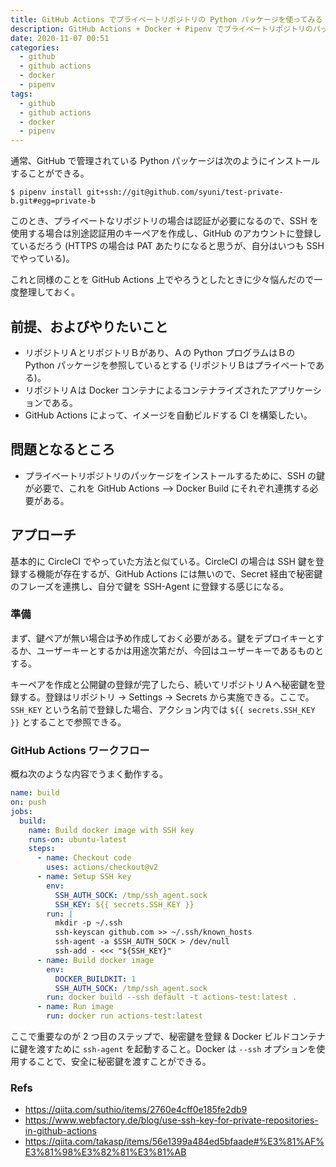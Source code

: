 ```yaml
---
title: GitHub Actions でプライベートリポジトリの Python パッケージを使ってみる
description: GitHub Actions + Docker + Pipenv でプライベートリポジトリのパッケージをインストールするときの Tips
date: 2020-11-07 00:51
categories:
  - github
  - github actions
  - docker
  - pipenv
tags:
  - github
  - github actions
  - docker
  - pipenv
---
```


通常、GitHub で管理されている Python パッケージは次のようにインストールすることができる。

```console
$ pipenv install git+ssh://git@github.com/syuni/test-private-b.git#egg=private-b
```

このとき、プライベートなリポジトリの場合は認証が必要になるので、SSH を使用する場合は別途認証用のキーペアを作成し、GitHub のアカウントに登録しているだろう (HTTPS の場合は PAT あたりになると思うが、自分はいつも SSH でやっている)。

これと同様のことを GitHub Actions 上でやろうとしたときに少々悩んだので一度整理しておく。

前提、およびやりたいこと
--

* リポジトリＡとリポジトリＢがあり、Ａの Python プログラムはＢの Python パッケージを参照しているとする (リポジトリＢはプライベートである)。
* リポジトリＡは Docker コンテナによるコンテナライズされたアプリケーションである。
* GitHub Actions によって、イメージを自動ビルドする CI を構築したい。

問題となるところ
--

* プライベートリポジトリのパッケージをインストールするために、SSH の鍵が必要で、これを GitHub Actions --> Docker Build にそれぞれ連携する必要がある。

アプローチ
--

基本的に CircleCI でやっていた方法と似ている。CircleCI の場合は SSH 鍵を登録する機能が存在するが、GitHub Actions には無いので、Secret 経由で秘密鍵のフレーズを連携し、自分で鍵を SSH-Agent に登録する感じになる。

### 準備

まず、鍵ペアが無い場合は予め作成しておく必要がある。鍵をデプロイキーとするか、ユーザーキーとするかは用途次第だが、今回はユーザーキーであるものとする。

キーペアを作成と公開鍵の登録が完了したら、続いてリポジトリＡへ秘密鍵を登録する。登録はリポジトリ -> Settings -> Secrets から実施できる。ここで。 `SSH_KEY` という名前で登録した場合、アクション内では `${{ secrets.SSH_KEY }}` とすることで参照できる。

### GitHub Actions ワークフロー

概ね次のような内容でうまく動作する。

```yaml
name: build
on: push
jobs:
  build:
    name: Build docker image with SSH key
    runs-on: ubuntu-latest
    steps:
      - name: Checkout code
        uses: actions/checkout@v2
      - name: Setup SSH key
        env:
          SSH_AUTH_SOCK: /tmp/ssh_agent.sock
          SSH_KEY: ${{ secrets.SSH_KEY }}
        run: |
          mkdir -p ~/.ssh
          ssh-keyscan github.com >> ~/.ssh/known_hosts
          ssh-agent -a $SSH_AUTH_SOCK > /dev/null
          ssh-add - <<< "${SSH_KEY}"
      - name: Build docker image
        env:
          DOCKER_BUILDKIT: 1
          SSH_AUTH_SOCK: /tmp/ssh_agent.sock
        run: docker build --ssh default -t actions-test:latest .
      - name: Run image
        run: docker run actions-test:latest
```

ここで重要なのが 2 つ目のステップで、秘密鍵を登録 & Docker ビルドコンテナに鍵を渡すために `ssh-agent` を起動すること。Docker は `--ssh` オプションを使用することで、安全に秘密鍵を渡すことができる。

### Refs

* https://qiita.com/suthio/items/2760e4cff0e185fe2db9
* https://www.webfactory.de/blog/use-ssh-key-for-private-repositories-in-github-actions
* https://qiita.com/takasp/items/56e1399a484ed5bfaade#%E3%81%AF%E3%81%98%E3%82%81%E3%81%AB
